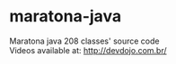 # maratona-java
Maratona java 208 classes' source code <br/>
Videos available at: http://devdojo.com.br/
